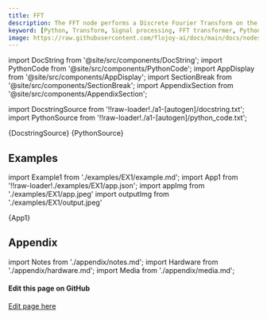 ```yaml
---
title: FFT
description: The FFT node performs a Discrete Fourier Transform on the input vector. The input vector will be transformed from the time domain into the frequency domain which will be an ordered pair of arrays.
keyword: [Python, Transform, Signal processing, FFT transformer, Python Fast Fourier Transform, Signal processing with FFT, Python frequency analysis, Streamline data analysis, Signal processing transformations, FFT calculation in Python, Python data manipulation, Accurate data insights, Frequency analysis using FFT]
image: https://raw.githubusercontent.com/flojoy-ai/docs/main/docs/nodes/TRANSFORMERS/SIGNAL_PROCESSING/FFT/examples/EX1/output.jpeg
---
```


[//]: # (Custom component imports)

import DocString from '@site/src/components/DocString';
import PythonCode from '@site/src/components/PythonCode';
import AppDisplay from '@site/src/components/AppDisplay';
import SectionBreak from '@site/src/components/SectionBreak';
import AppendixSection from '@site/src/components/AppendixSection';

[//]: # (Docstring)

import DocstringSource from '!!raw-loader!./a1-[autogen]/docstring.txt';
import PythonSource from '!!raw-loader!./a1-[autogen]/python_code.txt';

<DocString>{DocstringSource}</DocString>
<PythonCode GLink='TRANSFORMERS/SIGNAL_PROCESSING/FFT/FFT.py'>{PythonSource}</PythonCode>

<SectionBreak />

[//]: # (Examples)

## Examples

import Example1 from './examples/EX1/example.md';
import App1 from '!!raw-loader!./examples/EX1/app.json';
import appImg from './examples/EX1/app.jpeg'
import outputImg from './examples/EX1/output.jpeg'

<AppDisplay 
    nodeLabel='FFT'
    appImg={appImg}
    outputImg={outputImg}
    >
    {App1}
</AppDisplay>

<Example1 />

<SectionBreak />

[//]: # (Appendix)

## Appendix

import Notes from './appendix/notes.md';
import Hardware from './appendix/hardware.md';
import Media from './appendix/media.md';

<AppendixSection index={0} folderPath='nodes/TRANSFORMERS/SIGNAL_PROCESSING/FFT/appendix/'><Notes /></AppendixSection>
<AppendixSection index={1} folderPath='nodes/TRANSFORMERS/SIGNAL_PROCESSING/FFT/appendix/'><Hardware /></AppendixSection>
<AppendixSection index={2} folderPath='nodes/TRANSFORMERS/SIGNAL_PROCESSING/FFT/appendix/'><Media /></AppendixSection>

<SectionBreak />

[//]: # (Edit page on GitHub)

#### Edit this page on GitHub

[Edit page here](https://github.com/flojoy-ai/docs/tree/main/docs/nodes/TRANSFORMERS/SIGNAL_PROCESSING/FFT)
